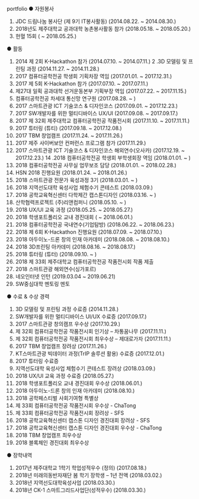 portfolio
● 자원봉사

1. JDC 드림나눔 봉사단 (제 9기 IT봉사활동) (2014.08.22. ~ 2014.08.30.)
2. 2018년도 제주대학교 공과대학 농촌봉사활동 참가 (2018.05.18. ~ 2018.05.20.)
3. 헌혈 15회 ( ~ 2018.05.25.)

● 활동

1. 2014 제 2회 K-Hackathon 참가 (2014.07.10. ~ 2014.07.11.)
2 .3D 모델링 및 프린팅 과정 (2014.11.27. ~ 2014.11.28.)
3. 2017 컴퓨터공학전공 학생회 기획차장 역임 (2017.01.01. ~ 2017.12.31.)
4. 2017 제 5회 K-Hackathon 참가 (2017.07.10. ~ 2017.07.11.)
5. 제27대 일획 공과대학 선거운동본부 기획부장 역임 (2017.07.22. ~ 2017.11.15.)
6. 컴퓨터공학전공 차세대 통신망 연구원 (2017.08.28. ~ )
7. 2017 스마트관광 ICT 기술코스 & 디자인코스 (2017.09.01. ~ 2017.12.23.)
8. 2017 SW개발자를 위한 멀티디바이스 UX/UI (2017.09.08. ~ 2017.09.17.)
9. 2017 제 32회 제주대학교 컴퓨터공학전공 작품전시회 (2017.11.10. ~ 2017.11.11.)
10. 2017 튜터링 (튜티) (2017.09.18. ~ 2017.12.08.)
11. 2017 TBM 창업캠프 (2017.11.24. ~ 2017.11.26.)
12. 2017 제주 사이버보안 컨퍼런스 프로그램 참가 (2017.11.29.)
13. 2017 스마트관광 ICT 기술코스 & 디자인코스 해외연수(오사카) (2017.12.19. ~ 2017.12.23.)
14 .2018 컴퓨터공학전공 학생회 부학생회장 역임 (2018.01.01. ~ )
15. 2018 컴퓨터공학전공 사무실 업무보조 담당 (2018.01.01. ~ 2018.02.28.)
16. HSN 2018 진행요원 (2018.01.24. ~ 2018.01.26.)
17. 2018 스마트관광 전문가 육성과정 3기 (2018.03.01. ~ )
18. 2018 지역선도대학 육성사업 체험수기 콘테스트 (2018.03.09.)
19. 2018 공학교육혁신센터 다학제간 캡스톤디자인 (2018.03.16. ~ )
20. 산학협력프로젝트 (주)리앤컴퍼니 (2018.05.10. ~ )
21. 2018 UX/UI 교육 과정 (2018.05.25. ~ 2018.05.27.)
22. 2018 학생포트폴리오 교내 경진대회 ( ~ 2018.06.01.)
23. 2018 컴퓨터공학전공 국내연수(기업탐방) (2018.06.22. ~ 2018.06.23.)
24. 2018 제 6회 K-Hackathon 진행요원 (2018.07.09. ~ 2018.07.10.)
25. 2018 아두이노-드론 창의 인재 아카데미 (2018.08.08. ~ 2018.08.10.)
26. 2018 3D프린팅 아카데미 (2018.08.16. ~ 2018.08.17.)
27. 2018 튜터링 (튜터) (2018.09.10. ~ )
28. 2018 제 33회 제주대학교 컴퓨터공학전공 작품전시회 작품 제출
29. 2018 스마트관광 해외연수(싱가포르)
30. 네오인터넷 인턴 (2019.03.04 ~ 2019.06.21)
31. SW중심대학 멘토링 멘토

● 수료 & 수상 경력

1. 3D 모델링 및 프린팅 과정 수료증 (2014.11.28.)
2. SW개발자를 위한 멀티디바이스 UI/UX 수료증 (2017.09.17.)
3. 2017 스마트관광 창의캠프 우수상 (2017.10.29.)
4. 제 32회 컴퓨터공학전공 작품전시회 인기상 – 차통꿈나무 (2017.11.11.)
5. 제 32회 컴퓨터공학전공 작품전시회 최우수상 – 제대로가자 (2017.11.11.)
6. 2017 TBM 창업캠프 장려상 (2017.11.26.)
7. KT스마트관광 빅데이터 과정(TrIP 솔루션 활용) 수료증 (2017.12.01.)
8. 2017 튜터링 수료증
9. 지역선도대학 육성사업 체험수기 콘테스트 장려상 (2018.03.09.)
10. 2018 UX/UI 교육 과정 수료증 (2018.05.27.)
11. 2018 학생포트폴리오 교내 경진대회 우수상 (2018.06.01.)
12. 2018 아두이노-드론 창의 인재 아카데미 (2018.08.10.)
13. 2018 공학페스티벌 사회기여형 특별상
14. 제 33회 컴퓨터공학전공 작품전시회 우수상 - ChaTong
15. 제 33회 컴퓨터공학전공 작품전시회 장려상 - SFS
16. 2018 공학교육혁신센터 캡스톤 디자인 경진대회 장려상 - SFS
17. 2018 공학교육혁신센터 캡스톤 디자인 경진대회 우수상 - ChaTong
18. 2018 TBM 창업캠프 최우수상
19. 2018 블록체인 경진대회 최우수상

● 장학내역

1. 2017년 제주대학교 1학기 학업성적우수 (정의) (2017.08.18.)
2. 2018년 미래의동반자재단 봄 학기 장학생 – 1년 전액 (2018.03.02.)
3. 2018년 지역선도대학육성사업 (2018.03.30.)
4. 2018년 CK-1 스마트그리드사업단(성적우수) (2018.03.30.)
